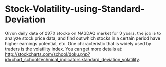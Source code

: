 # Stock-Volatility-using-Standard-Deviation

Given daily data of 2970 stocks on NASDAQ market for 3 years, the job is to analyze stock price data, and find out which stocks in a certain period have higher earnings potential, etc. One characteristic that is widely used by traders is the volatility index. You can get more details at:
http://stockcharts.com/school/doku.php?id=chart_school:technical_indicators:standard_deviation_volatility.
